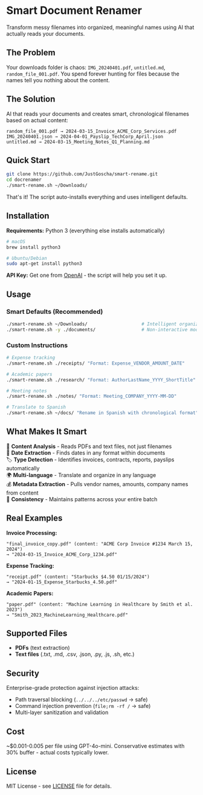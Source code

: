 # Smart Document Renamer

Transform messy filenames into organized, meaningful names using AI that actually reads your documents.

## The Problem
Your downloads folder is chaos: `IMG_20240401.pdf`, `untitled.md`, `random_file_001.pdf`. You spend forever hunting for files because the names tell you nothing about the content.

## The Solution
AI that reads your documents and creates smart, chronological filenames based on actual content:

```
random_file_001.pdf → 2024-03-15_Invoice_ACME_Corp_Services.pdf
IMG_20240401.json → 2024-04-01_Payslip_TechCorp_April.json
untitled.md → 2024-03-15_Meeting_Notes_Q1_Planning.md
```

## Quick Start

```bash
git clone https://github.com/JustGoscha/smart-rename.git
cd docrenamer
./smart-rename.sh ~/Downloads/
```

That's it! The script auto-installs everything and uses intelligent defaults.

## Installation

**Requirements:** Python 3 (everything else installs automatically)

```bash
# macOS
brew install python3

# Ubuntu/Debian  
sudo apt-get install python3
```

**API Key:** Get one from [OpenAI](https://platform.openai.com/api-keys) - the script will help you set it up.

## Usage

### Smart Defaults (Recommended)
```bash
./smart-rename.sh ~/Downloads/                    # Intelligent organization
./smart-rename.sh -y ./documents/                 # Non-interactive mode
```

### Custom Instructions
```bash
# Expense tracking
./smart-rename.sh ./receipts/ "Format: Expense_VENDOR_AMOUNT_DATE"

# Academic papers
./smart-rename.sh ./research/ "Format: AuthorLastName_YYYY_ShortTitle"

# Meeting notes
./smart-rename.sh ./notes/ "Format: Meeting_COMPANY_YYYY-MM-DD"

# Translate to Spanish
./smart-rename.sh ~/docs/ "Rename in Spanish with chronological format"
```

## What Makes It Smart

🧠 **Content Analysis** - Reads PDFs and text files, not just filenames  
📅 **Date Extraction** - Finds dates in any format within documents  
🏷️ **Type Detection** - Identifies invoices, contracts, reports, payslips automatically  
🌍 **Multi-language** - Translate and organize in any language  
💰 **Metadata Extraction** - Pulls vendor names, amounts, company names from content  
🔄 **Consistency** - Maintains patterns across your entire batch  

## Real Examples

**Invoice Processing:**
```
"final_invoice_copy.pdf" (content: "ACME Corp Invoice #1234 March 15, 2024")
→ "2024-03-15_Invoice_ACME_Corp_1234.pdf"
```

**Expense Tracking:**
```
"receipt.pdf" (content: "Starbucks $4.50 01/15/2024")  
→ "2024-01-15_Expense_Starbucks_4.50.pdf"
```

**Academic Papers:**
```
"paper.pdf" (content: "Machine Learning in Healthcare by Smith et al. 2023")
→ "Smith_2023_MachineLearning_Healthcare.pdf"
```

## Supported Files

- **PDFs** (text extraction)
- **Text files** (.txt, .md, .csv, .json, .py, .js, .sh, etc.)

## Security

Enterprise-grade protection against injection attacks:
- Path traversal blocking (`../../../etc/passwd` → safe)
- Command injection prevention (`file;rm -rf /` → safe)  
- Multi-layer sanitization and validation

## Cost

~$0.001-0.005 per file using GPT-4o-mini. Conservative estimates with 30% buffer - actual costs typically lower.

## License

MIT License - see [LICENSE](LICENSE) file for details. 
